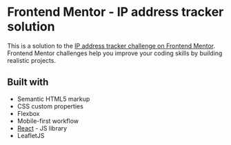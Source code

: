 # Frontend Mentor - IP address tracker solution

This is a solution to the [IP address tracker challenge on Frontend Mentor](https://www.frontendmentor.io/challenges/ip-address-tracker-I8-0yYAH0). Frontend Mentor challenges help you improve your coding skills by building realistic projects.

## Built with

- Semantic HTML5 markup
- CSS custom properties
- Flexbox
- Mobile-first workflow
- [React](https://reactjs.org/) - JS library
- LeafletJS
